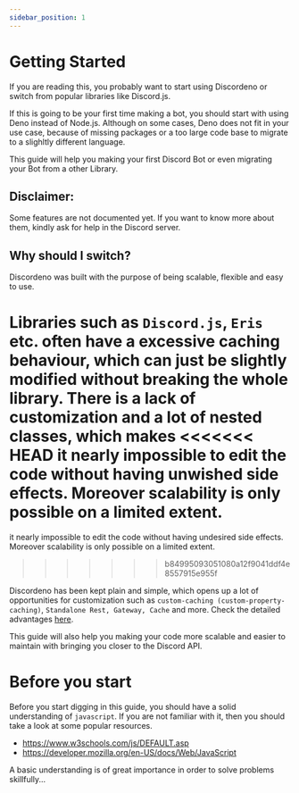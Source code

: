 ```yaml
---
sidebar_position: 1
---
```


# Getting Started

If you are reading this, you probably want to start using Discordeno or switch from popular libraries like Discord.js.

If this is going to be your first time making a bot, you should start with using Deno instead of Node.js. Although on
some cases, Deno does not fit in your use case, because of missing packages or a too large code base to migrate to a
slighltly different language.

This guide will help you making your first Discord Bot or even migrating your Bot from a other Library.

## Disclaimer:

Some features are not documented yet. If you want to know more about them, kindly ask for help in the Discord server.

## Why should I switch?

Discordeno was built with the purpose of being scalable, flexible and easy to use.

Libraries such as `Discord.js`, `Eris` etc. often have a excessive caching behaviour, which can just be slightly
modified without breaking the whole library. There is a lack of customization and a lot of nested classes, which makes
<<<<<<< HEAD
it nearly impossible to edit the code without having unwished side effects. Moreover scalability is only possible on a limited extent.
=======
it nearly impossible to edit the code without having undesired side effects. Moreover scalability is only possible on a
limited extent.
>>>>>>> b84995093051080a12f9041ddf4e8557915e955f

Discordeno has been kept plain and simple, which opens up a lot of opportunities for customization such as
`custom-caching (custom-property-caching)`, `Standalone Rest, Gateway, Cache` and more. Check the detailed advantages
[here](https://github.com/discordeno/discordeno).

This guide will also help you making your code more scalable and easier to maintain with bringing you closer to the
Discord API.

# Before you start

Before you start digging in this guide, you should have a solid understanding of `javascript`. If you are not familiar with it, then you should take a look at some popular resources.

- https://www.w3schools.com/js/DEFAULT.asp
- https://developer.mozilla.org/en-US/docs/Web/JavaScript

A basic understanding is of great importance in order to solve problems skillfully...

